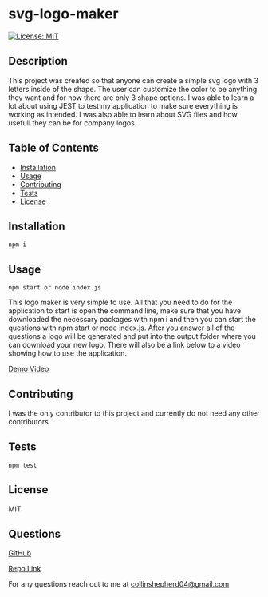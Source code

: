 # svg-logo-maker

[![License: MIT](https://img.shields.io/badge/License-MIT-yellow.svg)](https://opensource.org/licenses/MIT)

## Description

This project was created so that anyone can create a simple svg logo with 3 letters inside of the shape. The user can customize the color to be anything they want and for now there are only 3 shape options. I was able to learn a lot about using JEST to test my application to make sure everything is working as intended. I was also able to learn about SVG files and how usefull they can be for company logos.

## Table of Contents

- [Installation](#installation)
- [Usage](#usage)
- [Contributing](#contributing)
- [Tests](#tests)
- [License](#license)

## Installation

```
npm i
```

## Usage

```
npm start or node index.js
```

This logo maker is very simple to use. All that you need to do for the application to start is open the command line, make sure that you have downloaded the necessary packages with npm i and then you can start the questions with npm start or node index.js. After you answer all of the questions a logo will be generated and put into the output folder where you can download your new logo. There will also be a link below to a video showing how to use the application.

[Demo Video](https://drive.google.com/file/d/1SkDKWskIzk33_D_ItJlHOZ-XG_9ZW0yM/view?usp=sharing)

## Contributing

I was the only contributor to this project and currently do not need any other contributors

## Tests

```
npm test
```

## License

MIT

## Questions

[GitHub](https://github.com/collinshepherd)

[Repo Link](https://github.com/collinshepherd/svg-logo-maker)

For any questions reach out to me at collinshepherd04@gmail.com

